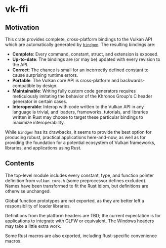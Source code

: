 # vk-ffi

## Motivation

This crate provides complete, cross-platform bindings to the Vulkan API
which are automatically generated by [`bindgen`][bindgen]. The resulting
bindings are:

* **Complete**: Every command, constant, struct, and extension is
  exposed.
* **Up-to-date**: The bindings are (or may be) updated with every
  revision to the API.
* **Correct**: The chance is small for an incorrectly defined constant
  to cause surprising runtime errors.
* **Portable**: The Vulkan core API is cross-platform and
  backwards-compatible by design.
* **Maintainable**: Writing fully custom code generators requires
  meticulously imitating the behavior of the Khronos Group's C header
  generator in certain cases.
* **Interoperable**: Interop with code written to the Vulkan API in any
  language is trivial, and loaders, frameworks, tutorials, and libraries
  written in Rust may choose to target these particular bindings to
  maximize interoperability.

While `bindgen` has its drawbacks, it seems to provide the best option
for producing robust, practical applications here-and-now, as well as
for providing the foundation for a potential ecosystem of Vulkan
frameworks, libraries, and applications using Rust.

[bindgen]: https://github.com/rust-lang-nursery/rust-bindgen

## Contents

The top-level module includes every constant, type, and function pointer
definition from `vulkan_core.h` (some preprocessor defines excluded).
Names have been transformed to fit the Rust idiom, but definitions are
otherwise unchanged.

Global function prototypes are not exported, as they are better left a
responsibility of loader libraries.

Definitions from the platform headers are TBD; the current expectation
is for applications to integrate with GLFW or equivalent. The Windows
headers may take a little extra work.

Some Rust macros are also exported, including Rust-specific convenience
macros.
